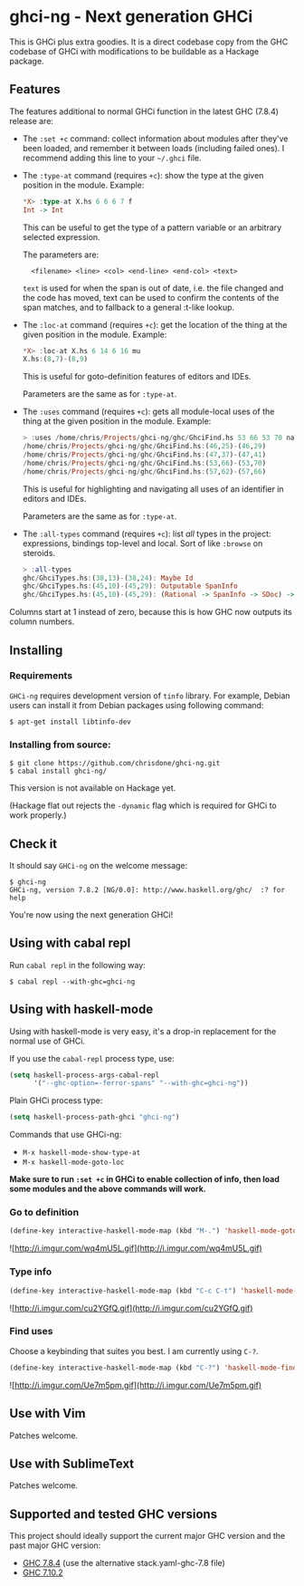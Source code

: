 ghci-ng - Next generation GHCi
=====

This is GHCi plus extra goodies. It is a direct codebase copy from the
GHC codebase of GHCi with modifications to be buildable as a Hackage
package.

## Features

The features additional to normal GHCi function in the latest GHC
(7.8.4) release are:

* The `:set +c` command: collect information about modules after
  they've been loaded, and remember it between loads (including failed
  ones). I recommend adding this line to your `~/.ghci` file.

* The `:type-at` command (requires `+c`): show the type at the given position in the
  module. Example:

  ``` haskell
  *X> :type-at X.hs 6 6 6 7 f
  Int -> Int
  ```

  This can be useful to get the type of a pattern variable or an
  arbitrary selected expression.

  The parameters are:

        <filename> <line> <col> <end-line> <end-col> <text>

  `text` is used for when the span is out of date, i.e. the file
  changed and the code has moved, text can be used to confirm the
  contents of the span matches, and to fallback to a general :t-like
  lookup.

* The `:loc-at` command (requires `+c`): get the location of the thing at the given
  position in the module. Example:

  ``` haskell
  *X> :loc-at X.hs 6 14 6 16 mu
  X.hs:(8,7)-(8,9)
  ```

  This is useful for goto-definition features of editors and IDEs.

  Parameters are the same as for `:type-at`.

* The `:uses` command (requires `+c`): gets all module-local uses of
  the thing at the given position in the module. Example:

  ``` haskell
  > :uses /home/chris/Projects/ghci-ng/ghc/GhciFind.hs 53 66 53 70 name
  /home/chris/Projects/ghci-ng/ghc/GhciFind.hs:(46,25)-(46,29)
  /home/chris/Projects/ghci-ng/ghc/GhciFind.hs:(47,37)-(47,41)
  /home/chris/Projects/ghci-ng/ghc/GhciFind.hs:(53,66)-(53,70)
  /home/chris/Projects/ghci-ng/ghc/GhciFind.hs:(57,62)-(57,66)
  ```

  This is useful for highlighting and navigating all uses of an
  identifier in editors and IDEs.

  Parameters are the same as for `:type-at`.

* The `:all-types` command (requires `+c`): list *all* types in the project:
  expressions, bindings top-level and local. Sort of like `:browse` on
  steroids.

  ``` haskell
  > :all-types
  ghc/GhciTypes.hs:(38,13)-(38,24): Maybe Id
  ghc/GhciTypes.hs:(45,10)-(45,29): Outputable SpanInfo
  ghc/GhciTypes.hs:(45,10)-(45,29): (Rational -> SpanInfo -> SDoc) -> Outputable SpanInfo
  ```

Columns start at 1 instead of zero, because this is how GHC now
outputs its column numbers.

## Installing

### Requirements

`GHCi-ng` requires development version of `tinfo` library. For example, Debian
users can install it from Debian packages using following command:

    $ apt-get install libtinfo-dev

### Installing from source:

    $ git clone https://github.com/chrisdone/ghci-ng.git
    $ cabal install ghci-ng/

This version is not available on Hackage yet.

(Hackage flat out rejects the `-dynamic` flag which is required for
GHCi to work properly.)

## Check it

It should say `GHCi-ng` on the welcome message:

    $ ghci-ng
    GHCi-ng, version 7.8.2 [NG/0.0]: http://www.haskell.org/ghc/  :? for help

You're now using the next generation GHCi!

## Using with cabal repl

Run `cabal repl` in the following way:

    $ cabal repl --with-ghc=ghci-ng

## Using with haskell-mode

Using with haskell-mode is very easy, it's a drop-in replacement for
the normal use of GHCi.

If you use the `cabal-repl` process type, use:

``` lisp
(setq haskell-process-args-cabal-repl
      '("--ghc-option=-ferror-spans" "--with-ghc=ghci-ng"))
```

Plain GHCi process type:

``` lisp
(setq haskell-process-path-ghci "ghci-ng")
```

Commands that use GHCi-ng:

* `M-x haskell-mode-show-type-at`
* `M-x haskell-mode-goto-loc`

**Make sure to run `:set +c` in GHCi to enable collection of info, then
load some modules and the above commands will work.**

### Go to definition

``` lisp
(define-key interactive-haskell-mode-map (kbd "M-.") 'haskell-mode-goto-loc)
```

![http://i.imgur.com/wq4mU5L.gif](http://i.imgur.com/wq4mU5L.gif)

### Type info

``` lisp
(define-key interactive-haskell-mode-map (kbd "C-c C-t") 'haskell-mode-show-type-at)
```

![http://i.imgur.com/cu2YGfQ.gif](http://i.imgur.com/cu2YGfQ.gif)

### Find uses

Choose a keybinding that suites you best. I am currently using `C-?`.

``` lisp
(define-key interactive-haskell-mode-map (kbd "C-?") 'haskell-mode-find-uses)
```

![http://i.imgur.com/Ue7m5pm.gif](http://i.imgur.com/Ue7m5pm.gif)

## Use with Vim

Patches welcome.

## Use with SublimeText

Patches welcome.

## Supported and tested GHC versions

This project should ideally support the current major GHC version and
the past major GHC version:

*
  [GHC 7.8.4](https://github.com/ghc/ghc/releases/tag/ghc-7.8.4-release)
  (use the alternative stack.yaml-ghc-7.8 file)
* [GHC 7.10.2](https://github.com/ghc/ghc/releases/tag/ghc-7.10.2-release)
